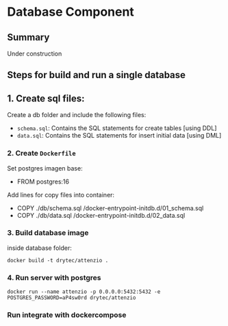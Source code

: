# Database Component

## Summary

Under construction

## Steps for build and run a single database

## 1. Create sql files:

Create a db folder and include the following files:

- `schema.sql`: Contains the SQL statements for create tables [using DDL]
- `data.sql`: Contains the SQL statements for insert initial data [using DML]

### 2. Create `Dockerfile`

Set postgres imagen base:
-  FROM postgres:16

Add lines for copy files into container:
- COPY ./db/schema.sql /docker-entrypoint-initdb.d/01_schema.sql
- COPY ./db/data.sql /docker-entrypoint-initdb.d/02_data.sql

### 3. Build database image

inside database folder:

```
docker build -t drytec/attenzio .
```

### 4. Run server with postgres

```
docker run --name attenzio -p 0.0.0.0:5432:5432 -e POSTGRES_PASSWORD=aP4sw0rd drytec/attenzio
```

### Run integrate with dockercompose






